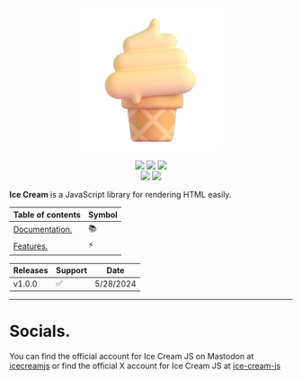 <p align=center>
<img src="logo.png">
</p>
<p align="center">
<img src="https://img.shields.io/badge/npm-false-red"> <img src="https://img.shields.io/badge/cli-coming_soon-blue"> <img src="https://img.shields.io/badge/developer-myfer-green"> <br><img src="https://img.shields.io/badge/builds-passing-brightgreen"> <img src="https://img.shields.io/badge/release-v1.0.0-brightgreen">
</p>

**Ice Cream** is a JavaScript library for rendering HTML easily.

| Table of contents | Symbol |
| ---- | ---- |
| [Documentation.](https://github.com/myferr/icecream-js/wiki) | 📚 |
| [Features.](https://github.com/myferr/icecream-js/wiki#features) | ⚡ |

| Releases | Support | Date |
| ---- | ---- | ---- |
| v1.0.0 | ✅ | 5/28/2024 |
***

# Socials.

You can find the official account for Ice Cream JS on Mastodon at [icecreamjs](https://mastodon.social/@icecreamjs) or find the official X account for Ice Cream JS at [ice-cream-js](https://x.com/ice_cream_js)
